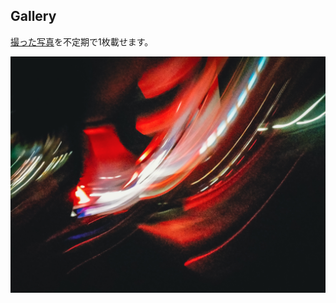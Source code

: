## Gallery

[撮った写真](https://juten10x.github.io/gallery/gallery2.html)を不定期で1枚載せます。

<a href="pile_of_images/b_line.jpg" data-lightbox="picture" data-title="b_line.jpg"><img src="pile_of_images/b_line.jpg"></a>
